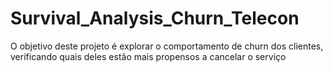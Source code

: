 # Survival_Analysis_Churn_Telecon
O objetivo deste projeto é explorar o comportamento de churn dos clientes, verificando quais deles estão mais propensos a cancelar o serviço
